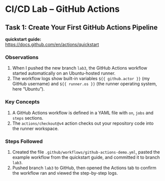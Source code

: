 # CI/CD Lab – GitHub Actions

## Task 1: Create Your First GitHub Actions Pipeline

**quickstart guide:**  
https://docs.github.com/en/actions/quickstart

### Observations
1. When I pushed the new branch `lab3`, the GitHub Actions workflow started automatically on an Ubuntu-hosted runner.
2. The workflow logs show built-in variables `${{ github.actor }}` (my GitHub username) and `${{ runner.os }}` (the runner operating system, here “Ubuntu”).

### Key Concepts
1. A GitHub Actions workflow is defined in a YAML file with `on`, `jobs` and `steps` sections.
2. The `actions/checkout@v4` action checks out your repository code into the runner workspace.

### Steps Followed
1. Created the file `.github/workflows/github-actions-demo.yml`, pasted the example workflow from the quickstart guide, and committed it to branch `lab3`.
2. Pushed branch `lab3` to GitHub, then opened the Actions tab to confirm the workflow ran and viewed the step-by-step logs.
